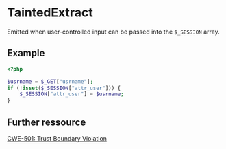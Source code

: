 # TaintedExtract

Emitted when user-controlled input can be passed into the `$_SESSION` array.

## Example

```php
<?php

$usrname = $_GET["usrname"];
if (!isset($_SESSION["attr_user"])) {
    $_SESSION["attr_user"] = $usrname;
}
```

## Further ressource

[CWE-501: Trust Boundary Violation](https://cwe.mitre.org/data/definitions/501.html)
